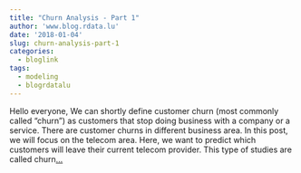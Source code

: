 ```yaml
---
title: "Churn Analysis - Part 1"
author: 'www.blog.rdata.lu'
date: '2018-01-04'
slug: churn-analysis-part-1
categories:
  - bloglink
tags:
  - modeling
  - blogrdatalu
---
```


Hello everyone, We can shortly define customer churn (most commonly called “churn”) as customers that stop doing business with a company or a service. There are customer churns in different business area. In this post, we will focus on the telecom area. Here, we want to predict which customers will leave their current telecom provider. This type of studies are called churn[... <i class="fas fa-external-link-alt"></i>](http://www.blog.rdata.lu/post/2018-01-04-churn-analysis/)

